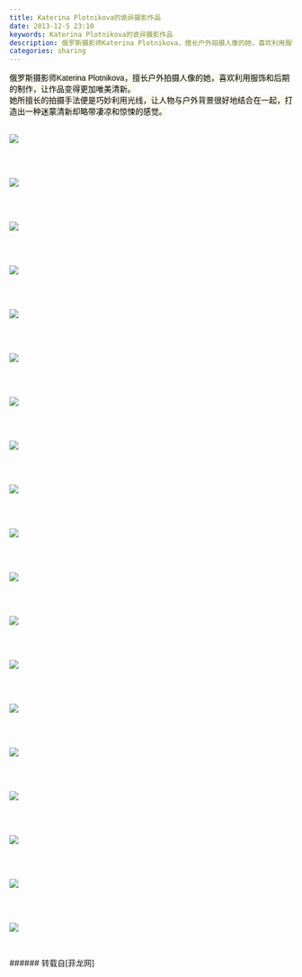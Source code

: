 ```yaml
---
title: Katerina Plotnikova的诡异摄影作品
date: 2013-12-5 23:10
keywords: Katerina Plotnikova的诡异摄影作品
description: 俄罗斯摄影师Katerina Plotnikova，擅长户外拍摄人像的她，喜欢利用服饰和后期的制作，让作品变得更加唯美清新。她所擅长的拍摄手法便是巧妙利用光线，让人物与户外背景很好地结合在一起，打造出一种迷蒙清新却略带凄凉和惊悚的感觉。                   
categories: sharing
---
```

<td class="t_f" id="postmessage_81736">

<font color="#000"><font style="background-color:rgb(249, 249, 236)"><font face="Arial">俄罗斯摄影师Katerina Plotnikova，擅长户外拍摄人像的她，喜欢利用服饰和后期的制作，让作品变得更加唯美清新。</font></font></font><br/>
<font color="#000"><font style="background-color:rgb(249, 249, 236)"><font face="Arial">她所擅长的拍摄手法便是巧妙利用光线，让人物与户外背景很好地结合在一起，打造出一种迷蒙清新却略带凄凉和惊悚的感觉。</font></font></font><br/>
<br/>

<img aid="33426" data-cf-modified-eeb181381b6bfee38bc94f94-="" file="data/attachment/forum/201312/05/230908plplkohmzlh7ix1l.jpg.thumb.jpg" id="aimg_33426" inpost="1" onclick="" onmouseover="" src="http://www.flw.ph/data/attachment/forum/201312/05/230908plplkohmzlh7ix1l.jpg" style="cursor:pointer" zoomfile="data/attachment/forum/201312/05/230908plplkohmzlh7ix1l.jpg"/>


<font color="#000"><font style="background-color:rgb(249, 249, 236)"><font face="Arial"> </font></font></font><br/>
<br/>

<img aid="33427" data-cf-modified-eeb181381b6bfee38bc94f94-="" file="data/attachment/forum/201312/05/230909faez7dzu3dz55ea7.jpg.thumb.jpg" id="aimg_33427" inpost="1" onclick="" onmouseover="" src="http://www.flw.ph/data/attachment/forum/201312/05/230909faez7dzu3dz55ea7.jpg" style="cursor:pointer" zoomfile="data/attachment/forum/201312/05/230909faez7dzu3dz55ea7.jpg"/>


<font color="#000"><font style="background-color:rgb(249, 249, 236)"><font face="Arial"> </font></font></font><br/>
<br/>

<img aid="33428" data-cf-modified-eeb181381b6bfee38bc94f94-="" file="data/attachment/forum/201312/05/230910g64rlbl4czr4gl4r.jpg.thumb.jpg" id="aimg_33428" inpost="1" onclick="" onmouseover="" src="http://www.flw.ph/data/attachment/forum/201312/05/230910g64rlbl4czr4gl4r.jpg" style="cursor:pointer" zoomfile="data/attachment/forum/201312/05/230910g64rlbl4czr4gl4r.jpg"/>


<font color="#000"><font style="background-color:rgb(249, 249, 236)"><font face="Arial"> </font></font></font><br/>
<br/>

<img aid="33429" data-cf-modified-eeb181381b6bfee38bc94f94-="" file="data/attachment/forum/201312/05/230911psjjtotj2w3zc23j.jpg.thumb.jpg" id="aimg_33429" inpost="1" onclick="" onmouseover="" src="http://www.flw.ph/data/attachment/forum/201312/05/230911psjjtotj2w3zc23j.jpg" style="cursor:pointer" zoomfile="data/attachment/forum/201312/05/230911psjjtotj2w3zc23j.jpg"/>


<font color="#000"><font style="background-color:rgb(249, 249, 236)"><font face="Arial"> </font></font></font><br/>
<br/>

<img aid="33430" data-cf-modified-eeb181381b6bfee38bc94f94-="" file="data/attachment/forum/201312/05/230912oyao047a4oglttg4.jpg.thumb.jpg" id="aimg_33430" inpost="1" onclick="" onmouseover="" src="http://www.flw.ph/data/attachment/forum/201312/05/230912oyao047a4oglttg4.jpg" style="cursor:pointer" zoomfile="data/attachment/forum/201312/05/230912oyao047a4oglttg4.jpg"/>


<font color="#000"><font style="background-color:rgb(249, 249, 236)"><font face="Arial"> </font></font></font><br/>
<br/>

<img aid="33431" data-cf-modified-eeb181381b6bfee38bc94f94-="" file="data/attachment/forum/201312/05/230912f00659iwwc6z66d6.jpg.thumb.jpg" id="aimg_33431" inpost="1" onclick="" onmouseover="" src="http://www.flw.ph/data/attachment/forum/201312/05/230912f00659iwwc6z66d6.jpg" style="cursor:pointer" zoomfile="data/attachment/forum/201312/05/230912f00659iwwc6z66d6.jpg"/>


<font color="#000"><font style="background-color:rgb(249, 249, 236)"><font face="Arial"> </font></font></font><br/>
<br/>

<img aid="33432" data-cf-modified-eeb181381b6bfee38bc94f94-="" file="data/attachment/forum/201312/05/230913mgzdlr24tz8wdo2z.jpg.thumb.jpg" id="aimg_33432" inpost="1" onclick="" onmouseover="" src="http://www.flw.ph/data/attachment/forum/201312/05/230913mgzdlr24tz8wdo2z.jpg" style="cursor:pointer" zoomfile="data/attachment/forum/201312/05/230913mgzdlr24tz8wdo2z.jpg"/>


<font color="#000"><font style="background-color:rgb(249, 249, 236)"><font face="Arial"> </font></font></font><br/>
<br/>

<img aid="33433" data-cf-modified-eeb181381b6bfee38bc94f94-="" file="data/attachment/forum/201312/05/230914a3g5gv8hzgsr88hv.jpg.thumb.jpg" id="aimg_33433" inpost="1" onclick="" onmouseover="" src="http://www.flw.ph/data/attachment/forum/201312/05/230914a3g5gv8hzgsr88hv.jpg" style="cursor:pointer" zoomfile="data/attachment/forum/201312/05/230914a3g5gv8hzgsr88hv.jpg"/>


<font color="#000"><font style="background-color:rgb(249, 249, 236)"><font face="Arial"> </font></font></font><br/>
<br/>

<img aid="33434" data-cf-modified-eeb181381b6bfee38bc94f94-="" file="data/attachment/forum/201312/05/230915karjaj7jrkvowyvj.jpg.thumb.jpg" id="aimg_33434" inpost="1" onclick="" onmouseover="" src="http://www.flw.ph/data/attachment/forum/201312/05/230915karjaj7jrkvowyvj.jpg" style="cursor:pointer" zoomfile="data/attachment/forum/201312/05/230915karjaj7jrkvowyvj.jpg"/>


<font color="#000"><font style="background-color:rgb(249, 249, 236)"><font face="Arial"> </font></font></font><br/>
<br/>

<img aid="33435" data-cf-modified-eeb181381b6bfee38bc94f94-="" file="data/attachment/forum/201312/05/230916kb11fmwwm8mqidqd.jpg.thumb.jpg" id="aimg_33435" inpost="1" onclick="" onmouseover="" src="http://www.flw.ph/data/attachment/forum/201312/05/230916kb11fmwwm8mqidqd.jpg" style="cursor:pointer" zoomfile="data/attachment/forum/201312/05/230916kb11fmwwm8mqidqd.jpg"/>


<font color="#000"><font style="background-color:rgb(249, 249, 236)"><font face="Arial"> </font></font></font><br/>
<br/>

<img aid="33436" data-cf-modified-eeb181381b6bfee38bc94f94-="" file="data/attachment/forum/201312/05/230916v4iiiiukujk38984.jpg.thumb.jpg" id="aimg_33436" inpost="1" onclick="" onmouseover="" src="http://www.flw.ph/data/attachment/forum/201312/05/230916v4iiiiukujk38984.jpg" style="cursor:pointer" zoomfile="data/attachment/forum/201312/05/230916v4iiiiukujk38984.jpg"/>


<font color="#000"><font style="background-color:rgb(249, 249, 236)"><font face="Arial"> </font></font></font><br/>
<br/>

<img aid="33437" data-cf-modified-eeb181381b6bfee38bc94f94-="" file="data/attachment/forum/201312/05/230918pzofm5ezghov5hto.jpg.thumb.jpg" id="aimg_33437" inpost="1" onclick="" onmouseover="" src="http://www.flw.ph/data/attachment/forum/201312/05/230918pzofm5ezghov5hto.jpg" style="cursor:pointer" zoomfile="data/attachment/forum/201312/05/230918pzofm5ezghov5hto.jpg"/>


<font color="#000"><font style="background-color:rgb(249, 249, 236)"><font face="Arial"> </font></font></font><br/>
<br/>

<img aid="33438" data-cf-modified-eeb181381b6bfee38bc94f94-="" file="data/attachment/forum/201312/05/230919dtr3d3z0l4ya205y.jpg.thumb.jpg" id="aimg_33438" inpost="1" onclick="" onmouseover="" src="http://www.flw.ph/data/attachment/forum/201312/05/230919dtr3d3z0l4ya205y.jpg" style="cursor:pointer" zoomfile="data/attachment/forum/201312/05/230919dtr3d3z0l4ya205y.jpg"/>


<font color="#000"><font style="background-color:rgb(249, 249, 236)"><font face="Arial"> </font></font></font><br/>
<br/>

<img aid="33439" data-cf-modified-eeb181381b6bfee38bc94f94-="" file="data/attachment/forum/201312/05/230919tln3lojfbz11773l.jpg.thumb.jpg" id="aimg_33439" inpost="1" onclick="" onmouseover="" src="http://www.flw.ph/data/attachment/forum/201312/05/230919tln3lojfbz11773l.jpg" style="cursor:pointer" zoomfile="data/attachment/forum/201312/05/230919tln3lojfbz11773l.jpg"/>


<font color="#000"><font style="background-color:rgb(249, 249, 236)"><font face="Arial"> </font></font></font><br/>
<br/>

<img aid="33440" data-cf-modified-eeb181381b6bfee38bc94f94-="" file="data/attachment/forum/201312/05/230921gp1qf9aa93gzm9yr.jpg.thumb.jpg" id="aimg_33440" inpost="1" onclick="" onmouseover="" src="http://www.flw.ph/data/attachment/forum/201312/05/230921gp1qf9aa93gzm9yr.jpg" style="cursor:pointer" zoomfile="data/attachment/forum/201312/05/230921gp1qf9aa93gzm9yr.jpg"/>


<font color="#000"><font style="background-color:rgb(249, 249, 236)"><font face="Arial"> </font></font></font><br/>
<br/>

<img aid="33441" data-cf-modified-eeb181381b6bfee38bc94f94-="" file="data/attachment/forum/201312/05/230921dkyjyeojcfnnicck.jpg.thumb.jpg" id="aimg_33441" inpost="1" onclick="" onmouseover="" src="http://www.flw.ph/data/attachment/forum/201312/05/230921dkyjyeojcfnnicck.jpg" style="cursor:pointer" zoomfile="data/attachment/forum/201312/05/230921dkyjyeojcfnnicck.jpg"/>


<font color="#000"><font style="background-color:rgb(249, 249, 236)"><font face="Arial"> </font></font></font><br/>
<br/>

<img aid="33442" data-cf-modified-eeb181381b6bfee38bc94f94-="" file="data/attachment/forum/201312/05/230926ny7bcysy9hikyhsi.jpg.thumb.jpg" id="aimg_33442" inpost="1" onclick="" onmouseover="" src="http://www.flw.ph/data/attachment/forum/201312/05/230926ny7bcysy9hikyhsi.jpg" style="cursor:pointer" zoomfile="data/attachment/forum/201312/05/230926ny7bcysy9hikyhsi.jpg"/>


<font color="#000"><font style="background-color:rgb(249, 249, 236)"><font face="Arial"> </font></font></font><br/>
<br/>

<img aid="33443" data-cf-modified-eeb181381b6bfee38bc94f94-="" file="data/attachment/forum/201312/05/230927ql7gim9ylgh7limg.jpg.thumb.jpg" id="aimg_33443" inpost="1" onclick="" onmouseover="" src="http://www.flw.ph/data/attachment/forum/201312/05/230927ql7gim9ylgh7limg.jpg" style="cursor:pointer" zoomfile="data/attachment/forum/201312/05/230927ql7gim9ylgh7limg.jpg"/>


<font color="#000"><font style="background-color:rgb(249, 249, 236)"><font face="Arial"> </font></font></font><br/>
<br/>

<img aid="33444" data-cf-modified-eeb181381b6bfee38bc94f94-="" file="data/attachment/forum/201312/05/230927o2ak5ttzp9qks2o7.jpg.thumb.jpg" id="aimg_33444" inpost="1" onclick="" onmouseover="" src="http://www.flw.ph/data/attachment/forum/201312/05/230927o2ak5ttzp9qks2o7.jpg" style="cursor:pointer" zoomfile="data/attachment/forum/201312/05/230927o2ak5ttzp9qks2o7.jpg"/>


<font color="#000"><font style="background-color:rgb(249, 249, 236)"><font face="Arial"> </font></font></font><br/>
</td>
###### 转载自[菲龙网]